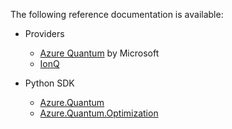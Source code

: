 The following reference documentation is available:

- Providers
    - [Azure Quantum](./providers/Azure-Quantum.md) by Microsoft
    - [IonQ](./providers/IonQ.md)

- Python SDK
    - [Azure.Quantum](./Python-SDK/Azure.Quantum.md)
    - [Azure.Quantum.Optimization](./Python-SDK/Azure.Quantum.Optimization.md)